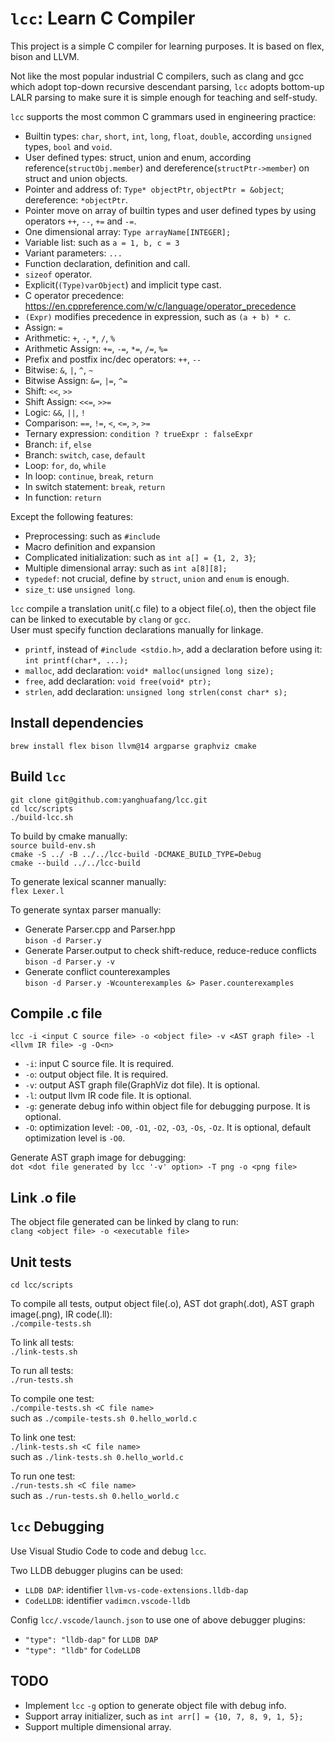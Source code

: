# `lcc`: Learn C Compiler

This project is a simple C compiler for learning purposes. It is based on flex, bison and LLVM.

Not like the most popular industrial C compilers, such as clang and gcc which adopt top-down recursive descendant parsing, `lcc` adopts bottom-up LALR parsing to make sure it is simple enough for teaching and self-study.

`lcc` supports the most common C grammars used in engineering practice:
- Builtin types: `char`, `short`, `int`, `long`, `float`, `double`, according `unsigned` types, `bool` and `void`.
- User defined types: struct, union and enum, according reference(`structObj.member`) and dereference(`structPtr->member`) on struct and union objects.
- Pointer and address of: `Type* objectPtr`, `objectPtr = &object`; dereference: `*objectPtr`.
- Pointer move on array of builtin types and user defined types by using operators `++`, `--`, `+=` and `-=`.
- One dimensional array: `Type arrayName[INTEGER];`
- Variable list: such as `a = 1, b, c = 3`
- Variant parameters: `...`
- Function declaration, definition and call.
- `sizeof` operator.
- Explicit(`(Type)varObject`) and implicit type cast.
- C operator precedence: https://en.cppreference.com/w/c/language/operator_precedence
- `(Expr)` modifies precedence in expression, such as `(a + b) * c`.
- Assign: `=`
- Arithmetic: `+`, `-`, `*`, `/`, `%`
- Arithmetic Assign: `+=`, `-=`, `*=`, `/=`, `%=`
- Prefix and postfix inc/dec operators: `++`, `--`
- Bitwise: `&`, `|`, `^`, `~`
- Bitwise Assign: `&=`, `|=`, `^=`
- Shift: `<<`, `>>`
- Shift Assign: `<<=`, `>>=`
- Logic: `&&`, `||`, `!`
- Comparison: `==`, `!=`, `<`, `<=`, `>`, `>=`
- Ternary expression: `condition ? trueExpr : falseExpr`
- Branch: `if`, `else`
- Branch: `switch`, `case`, `default`
- Loop: `for`, `do`, `while`
- In loop: `continue`, `break`, `return`
- In switch statement: `break`, `return`
- In function: `return`

Except the following features:
- Preprocessing: such as `#include`
- Macro definition and expansion
- Complicated initialization: such as `int a[] = {1, 2, 3}`;
- Multiple dimensional array: such as `int a[8][8];`
- `typedef`: not crucial, define by `struct`, `union` and `enum` is enough.
- `size_t`: use `unsigned long`.

`lcc` compile a translation unit(.c file) to a object file(.o), then the object file can be linked to executable by `clang` or `gcc`.  
User must specify function declarations manually for linkage.
- `printf`, instead of `#include <stdio.h>`, add a declaration before using it: `int printf(char*, ...);`
- `malloc`, add declaration: `void* malloc(unsigned long size);`
- `free`, add declaration: `void free(void* ptr);`
- `strlen`, add declaration: `unsigned long strlen(const char* s);`

## Install dependencies

`brew install flex bison llvm@14 argparse graphviz cmake`

## Build `lcc`

`git clone git@github.com:yanghuafang/lcc.git`  
`cd lcc/scripts`  
`./build-lcc.sh`  

To build by cmake manually:  
`source build-env.sh`  
`cmake -S ../ -B ../../lcc-build -DCMAKE_BUILD_TYPE=Debug`  
`cmake --build ../../lcc-build`  

To generate lexical scanner manually:  
`flex Lexer.l`

To generate syntax parser manually:
- Generate Parser.cpp and Parser.hpp  
`bison -d Parser.y`
- Generate Parser.output to check shift-reduce, reduce-reduce conflicts  
`bison -d Parser.y -v`
- Generate conflict counterexamples  
`bison -d Parser.y -Wcounterexamples &> Paser.counterexamples`

## Compile .c file

`lcc -i <input C source file> -o <object file> -v <AST graph file> -l <llvm IR file> -g -O<n>`

- `-i`: input C source file. It is required.
- `-o`: output object file. It is required.
- `-v`: output AST graph file(GraphViz dot file). It is optional.
- `-l`: output llvm IR code file. It is optional.
- `-g`: generate debug info within object file for debugging purpose. It is optional.
- `-O`: optimization level: `-O0`, `-O1`, `-O2`, `-O3`, `-Os`, `-Oz`. It is optional, default optimization level is `-O0`.

Generate AST graph image for debugging:  
`dot <dot file generated by lcc '-v' option> -T png -o <png file>`

## Link .o file

The object file generated can be linked by clang to run:  
`clang <object file> -o <executable file>`

## Unit tests

`cd lcc/scripts`

To compile all tests, output object file(.o), AST dot graph(.dot), AST graph image(.png), IR code(.ll):  
`./compile-tests.sh`

To link all tests:  
`./link-tests.sh`

To run all tests:  
`./run-tests.sh`

To compile one test:  
`./compile-tests.sh <C file name>`  
such as `./compile-tests.sh 0.hello_world.c`

To link one test:  
`./link-tests.sh <C file name>`  
such as `./link-tests.sh 0.hello_world.c`

To run one test:  
`./run-tests.sh <C file name>`  
such as `./run-tests.sh 0.hello_world.c`

## `lcc` Debugging

Use Visual Studio Code to code and debug `lcc`.  

Two LLDB debugger plugins can be used:
- `LLDB DAP`: identifier `llvm-vs-code-extensions.lldb-dap`
- `CodeLLDB`: identifier `vadimcn.vscode-lldb`

Config `lcc/.vscode/launch.json` to use one of above debugger plugins:
- `"type": "lldb-dap"` for `LLDB DAP`
- `"type": "lldb"` for `CodeLLDB`

## TODO

- Implement `lcc` `-g` option to generate object file with debug info.
- Support array initializer, such as `int arr[] = {10, 7, 8, 9, 1, 5};`
- Support multiple dimensional array.